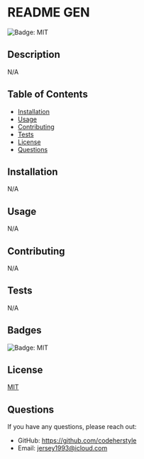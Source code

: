 
# README GEN

![Badge: MIT](https://img.shields.io/badge/License-MIT-black)

## Description
N/A

## Table of Contents
- [Installation](#installation)
- [Usage](#usage)
- [Contributing](#contributing)
- [Tests](#tests)
- [License](#license)
- [Questions](#questions)

## Installation
N/A

## Usage
N/A

## Contributing
N/A

## Tests
N/A

## Badges
![Badge: MIT](https://img.shields.io/badge/License-MIT-black)

## License
[MIT](https://opensource.org/licenses/MIT)

## Questions
If you have any questions, please reach out:
- GitHub: https://github.com/codeherstyle
- Email: [jersey1993@icloud.com](mailto:jersey1993@icloud.com)
